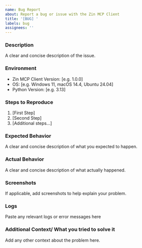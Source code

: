 ```yaml
---
name: Bug Report
about: Report a bug or issue with the Zin MCP Client
title: '[BUG] '
labels: bug
assignees: ''
---
```


### Description
A clear and concise description of the issue.

### Environment
- Zin MCP Client Version: [e.g. 1.0.0]
- OS: [e.g. Windows 11, macOS 14.4, Ubuntu 24.04]
- Python Version: [e.g. 3.13]

### Steps to Reproduce
1. [First Step]
2. [Second Step]
3. [Additional steps...]

### Expected Behavior
A clear and concise description of what you expected to happen.

### Actual Behavior
A clear and concise description of what actually happened.

### Screenshots
If applicable, add screenshots to help explain your problem.

### Logs
Paste any relevant logs or error messages here

### Additional Context/ What you tried to solve it
Add any other context about the problem here.